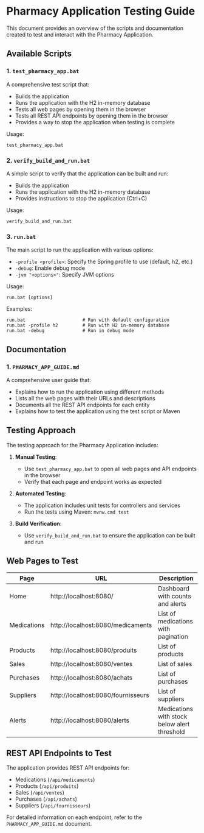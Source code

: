 # Pharmacy Application Testing Guide

This document provides an overview of the scripts and documentation created to test and interact with the Pharmacy Application.

## Available Scripts

### 1. `test_pharmacy_app.bat`
A comprehensive test script that:
- Builds the application
- Runs the application with the H2 in-memory database
- Tests all web pages by opening them in the browser
- Tests all REST API endpoints by opening them in the browser
- Provides a way to stop the application when testing is complete

Usage:
```
test_pharmacy_app.bat
```

### 2. `verify_build_and_run.bat`
A simple script to verify that the application can be built and run:
- Builds the application
- Runs the application with the H2 in-memory database
- Provides instructions to stop the application (Ctrl+C)

Usage:
```
verify_build_and_run.bat
```

### 3. `run.bat`
The main script to run the application with various options:
- `-profile <profile>`: Specify the Spring profile to use (default, h2, etc.)
- `-debug`: Enable debug mode
- `-jvm "<options>"`: Specify JVM options

Usage:
```
run.bat [options]
```

Examples:
```
run.bat                     # Run with default configuration
run.bat -profile h2         # Run with H2 in-memory database
run.bat -debug              # Run in debug mode
```

## Documentation

### 1. `PHARMACY_APP_GUIDE.md`
A comprehensive user guide that:
- Explains how to run the application using different methods
- Lists all the web pages with their URLs and descriptions
- Documents all the REST API endpoints for each entity
- Explains how to test the application using the test script or Maven

## Testing Approach

The testing approach for the Pharmacy Application includes:

1. **Manual Testing**:
   - Use `test_pharmacy_app.bat` to open all web pages and API endpoints in the browser
   - Verify that each page and endpoint works as expected

2. **Automated Testing**:
   - The application includes unit tests for controllers and services
   - Run the tests using Maven: `mvnw.cmd test`

3. **Build Verification**:
   - Use `verify_build_and_run.bat` to ensure the application can be built and run

## Web Pages to Test

| Page | URL | Description |
|------|-----|-------------|
| Home | http://localhost:8080/ | Dashboard with counts and alerts |
| Medications | http://localhost:8080/medicaments | List of medications with pagination |
| Products | http://localhost:8080/produits | List of products |
| Sales | http://localhost:8080/ventes | List of sales |
| Purchases | http://localhost:8080/achats | List of purchases |
| Suppliers | http://localhost:8080/fournisseurs | List of suppliers |
| Alerts | http://localhost:8080/alerts | Medications with stock below alert threshold |

## REST API Endpoints to Test

The application provides REST API endpoints for:
- Medications (`/api/medicaments`)
- Products (`/api/produits`)
- Sales (`/api/ventes`)
- Purchases (`/api/achats`)
- Suppliers (`/api/fournisseurs`)

For detailed information on each endpoint, refer to the `PHARMACY_APP_GUIDE.md` document.